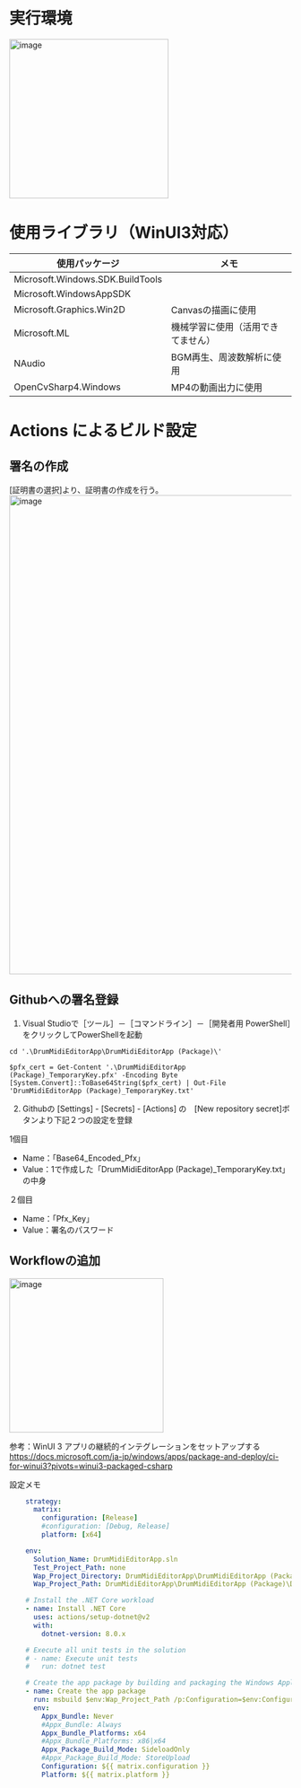 # 実行環境  
<img width="284" alt="image" src="https://user-images.githubusercontent.com/97685486/182602780-22433054-0a64-4e2d-a41b-3394893d5f53.png">  

# 使用ライブラリ（WinUI3対応）  
| 使用パッケージ | メモ |
| --- | --- |
| Microsoft.Windows.SDK.BuildTools | |
| Microsoft.WindowsAppSDK | |
| Microsoft.Graphics.Win2D | Canvasの描画に使用 |
| Microsoft.ML | 機械学習に使用（活用できてません） |
| NAudio | BGM再生、周波数解析に使用 |
| OpenCvSharp4.Windows | MP4の動画出力に使用 |

# Actions によるビルド設定

## 署名の作成
[証明書の選択]より、証明書の作成を行う。
<img width="854" alt="image" src="https://github.com/drumsmidi/DrumMidieditorApp/assets/172901992/ccb93cb9-a3d2-4632-b317-011920e79260">

## Githubへの署名登録  
1. Visual Studioで［ツール］－［コマンドライン］－［開発者用 PowerShell］をクリックしてPowerShellを起動  

```BAT
cd '.\DrumMidiEditorApp\DrumMidiEditorApp (Package)\'

$pfx_cert = Get-Content '.\DrumMidiEditorApp (Package)_TemporaryKey.pfx' -Encoding Byte
[System.Convert]::ToBase64String($pfx_cert) | Out-File 'DrumMidiEditorApp (Package)_TemporaryKey.txt'
```

2. Githubの [Settings] - [Secrets] - [Actions] の　[New repository secret]ボタンより下記２つの設定を登録  

1個目  
- Name：「Base64_Encoded_Pfx」  
- Value：1で作成した「DrumMidiEditorApp (Package)_TemporaryKey.txt」の中身  

２個目  
- Name：「Pfx_Key」  
- Value：署名のパスワード  

## Workflowの追加  
<img width="275" alt="image" src="https://user-images.githubusercontent.com/97685486/182817247-828b0966-806b-43a8-bbe0-a1b1c8845b32.png">  

参考：WinUI 3 アプリの継続的インテグレーションをセットアップする  
https://docs.microsoft.com/ja-jp/windows/apps/package-and-deploy/ci-for-winui3?pivots=winui3-packaged-csharp  

設定メモ  
```yaml
    strategy:
      matrix:
        configuration: [Release]
        #configuration: [Debug, Release]
        platform: [x64]

    env:
      Solution_Name: DrumMidiEditorApp.sln
      Test_Project_Path: none
      Wap_Project_Directory: DrumMidiEditorApp\DrumMidiEditorApp (Package)
      Wap_Project_Path: DrumMidiEditorApp\DrumMidiEditorApp (Package)\DrumMidiEditorApp (Package).wapproj

    # Install the .NET Core workload
    - name: Install .NET Core
      uses: actions/setup-dotnet@v2
      with:
        dotnet-version: 8.0.x

    # Execute all unit tests in the solution
    # - name: Execute unit tests
    #   run: dotnet test

    # Create the app package by building and packaging the Windows Application Packaging project
    - name: Create the app package
      run: msbuild $env:Wap_Project_Path /p:Configuration=$env:Configuration /p:UapAppxPackageBuildMode=$env:Appx_Package_Build_Mode /p:AppxBundle=$env:Appx_Bundle /p:PackageCertificateKeyFile=GitHubActionsWorkflow.pfx /p:PackageCertificatePassword=${{ secrets.Pfx_Key }}
      env:
        Appx_Bundle: Never
        #Appx_Bundle: Always
        Appx_Bundle_Platforms: x64
        #Appx_Bundle_Platforms: x86|x64
        Appx_Package_Build_Mode: SideloadOnly
        #Appx_Package_Build_Mode: StoreUpload
        Configuration: ${{ matrix.configuration }}
        Platform: ${{ matrix.platform }}
```

